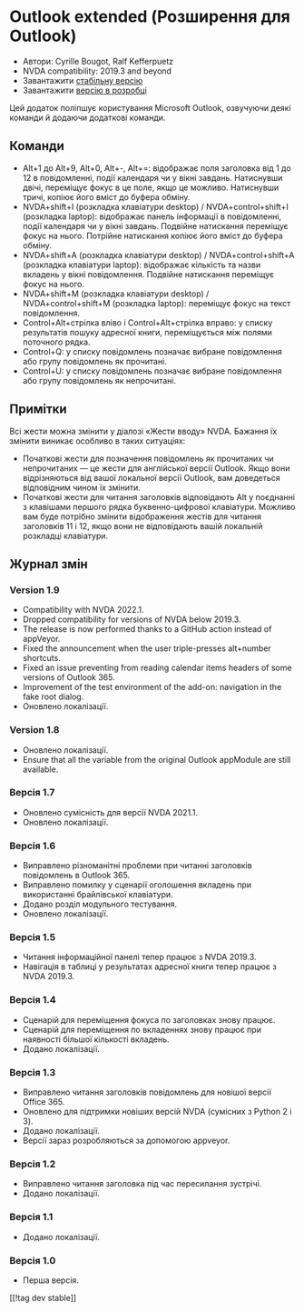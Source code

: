 # Outlook extended (Розширення для Outlook) #

* Автори: Cyrille Bougot, Ralf Kefferpuetz
* NVDA compatibility: 2019.3 and beyond
* Завантажити [стабільну версію][1]
* Завантажити [версію в розробці][2]

Цей додаток поліпшує користування Microsoft Outlook, озвучуючи деякі команди
й додаючи додаткові команди.

## Команди

* Alt+1  до Alt+9, Alt+0, Alt+-, Alt+=: відображає поля заголовка від 1 до
  12 в повідомленні, події календаря чи у вікні завдань. Натиснувши двічі,
  переміщує фокус в це поле, якщо це можливо. Натиснувши тричі, копіює його
  вміст до буфера обміну.
* NVDA+shift+I (розкладка клавіатури desktop) / NVDA+control+shift+I
  (розкладка laptop): відображає панель інформації в повідомленні, події
  календаря чи у вікні завдань. Подвійне натискання  переміщує фокус на
  нього. Потрійне натискання копіює його вміст до буфера обміну.
* NVDA+shift+A (розкладка клавіатури desktop) / NVDA+control+shift+A
  (розкладка клавіатури laptop): відображає кількість та назви вкладень у
  вікні повідомлення. Подвійне натискання переміщує фокус на нього.
* NVDA+shift+M (розкладка клавіатури desktop) / NVDA+control+shift+M
  (розкладка laptop): переміщує фокус на текст повідомлення.
* Control+Alt+стрілка вліво і Control+Alt+стрілка вправо: у списку
  результатів пошуку адресної книги, переміщується між полями поточного
  рядка.
* Control+Q: у списку повідомлень позначає вибране повідомлення або групу
  повідомлень як прочитані.
* Control+U: у списку повідомлень позначає вибране повідомлення або групу
  повідомлень як непрочитані.

## Примітки

Всі жести можна змінити у діалозі «Жести вводу» NVDA. Бажання їх змінити
виникає особливо в таких ситуаціях:

* Початкові жести для позначення повідомлень як прочитаних чи непрочитаних —
  це жести для англійської версії Outlook. Якщо вони відрізняються від вашої
  локальної версії Outlook, вам доведеться відповідним чином їх змінити.
* Початкові жести для читання заголовків відповідають Alt у поєднанні з
  клавішами першого рядка буквенно-цифрової клавіатури. Можливо вам буде
  потрібно змінити відображення жестів для читання заголовків 11 і 12, якщо
  вони не відповідають вашій локальній розкладці клавіатури.

## Журнал змін

### Version 1.9

* Compatibility with NVDA 2022.1.
* Dropped compatibility for versions of NVDA below 2019.3.
* The release is now performed thanks to a GitHub action instead of
  appVeyor.
* Fixed the announcement when the user triple-presses alt+number shortcuts.
* Fixed an issue preventing from reading calendar items headers of some
  versions of Outlook 365.
* Improvement of the test environment of the add-on: navigation in the fake
  root dialog.
* Оновлено локалізації.

### Version 1.8

* Оновлено локалізації.
* Ensure that all the variable from the original Outlook appModule are still
  available.

### Версія 1.7

* Оновлено сумісність для версії NVDA 2021.1.
* Оновлено локалізації.

### Версія 1.6

* Виправлено різноманітні проблеми при читанні заголовків повідомлень в
  Outlook 365.
* Виправлено помилку у сценарії  оголошення вкладень при використанні
  брайлівської клавіатури.
* Додано розділ модульного тестування.
* Оновлено локалізації.

### Версія 1.5

* Читання інформаційної панелі тепер працює з NVDA 2019.3.
* Навігація в таблиці у результатах адресної книги тепер працює з NVDA
  2019.3.

### Версія 1.4

* Сценарій для переміщення фокуса по заголовках знову працює.
* Сценарій для переміщення по вкладеннях знову працює при наявності більшої
  кількості вкладень.
* Додано локалізації.

### Версія 1.3

* Виправлено читання заголовків повідомлень для новішої версії Office 365.
* Оновлено для підтримки новіших версій NVDA (сумісних з Python 2 і 3).
* Додано локалізації.
* Версії зараз розробляються за допомогою appveyor.

### Версія 1.2

* Виправлено читання заголовка під час пересилання зустрічі.
* Додано локалізації.

### Версія 1.1

* Додано локалізації.

### Версія 1.0

* Перша версія.

[[!tag dev stable]]

[1]: https://addons.nvda-project.org/files/get.php?file=outlookextended

[2]: https://addons.nvda-project.org/files/get.php?file=outlookextended-dev
